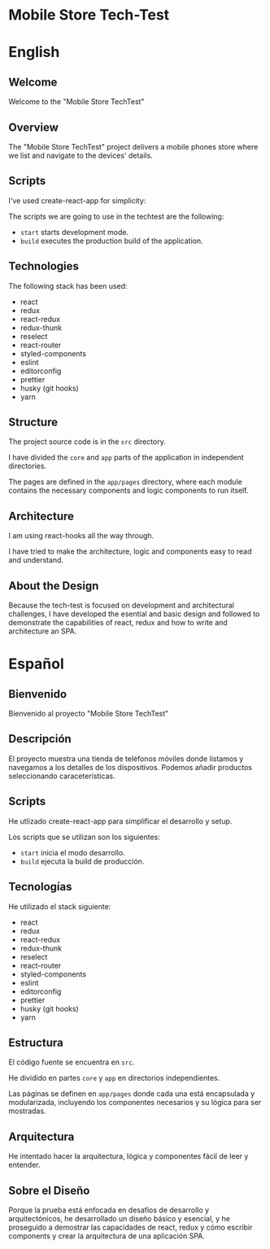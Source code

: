 # Mobile Store Tech-Test

# English

## Welcome

Welcome to the "Mobile Store TechTest"

## Overview

The "Mobile Store TechTest" project delivers a mobile phones store where we list and navigate to the devices' details.

## Scripts

I've used create-react-app for simplicity:

The scripts we are going to use in the techtest are the following:

- `start` starts development mode.
- `build` executes the production build of the application.

## Technologies

The following stack has been used:

- react
- redux
- react-redux
- redux-thunk
- reselect
- react-router
- styled-components
- eslint
- editorconfig
- prettier
- husky (git hooks)
- yarn

## Structure

The project source code is in the `src` directory.

I have divided the `core` and `app` parts of the application in independent directories.

The pages are defined in the `app/pages` directory, where each module contains the necessary components and logic components to run itself.

## Architecture

I am using react-hooks all the way through.

I have tried to make the architecture, logic and components easy to read and understand.

## About the Design

Because the tech-test is focused on development and architectural challenges, I have developed the esential and basic design and followed to demonstrate the capabilities of react, redux and how to write and architecture an SPA.

# Español

## Bienvenido

Bienvenido al proyecto "Mobile Store TechTest"

## Descripción

El proyecto muestra una tienda de teléfonos móviles donde listamos y navegamos a los detalles de los dispositivos. Podemos añadir productos seleccionando caraceterísticas.

## Scripts

He utlizado create-react-app para simplificar el desarrollo y setup.

Los scripts que se utilizan son los siguientes:

- `start` inicia el modo desarrollo.
- `build` ejecuta la build de producción.

## Tecnologías

He utilizado el stack siguiente:

- react
- redux
- react-redux
- redux-thunk
- reselect
- react-router
- styled-components
- eslint
- editorconfig
- prettier
- husky (git hooks)
- yarn

## Estructura

El código fuente se encuentra en `src`.

He dividido en partes `core` y `app` en directorios independientes.

Las páginas se definen en `app/pages` donde cada una está encapsulada y modularizada, incluyendo los componentes necesarios y su lógica para ser mostradas.

## Arquitectura

He intentado hacer la arquitectura, lógica y componentes fácil de leer y entender.

## Sobre el Diseño

Porque la prueba está enfocada en desafíos de desarrollo y arquitectónicos, he desarrollado un diseño básico y esencial, y he proseguido a demostrar las capacidades de react, redux y cómo escribir components y crear la arquitectura de una aplicación SPA.
